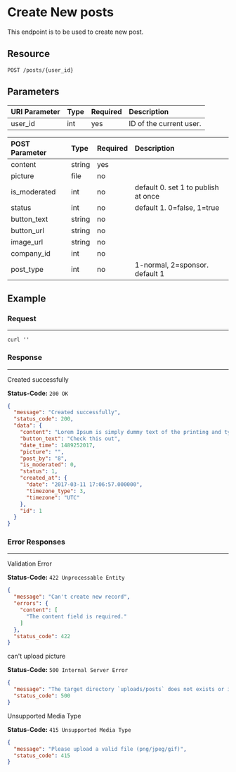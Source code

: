 # Create New posts

This endpoint is to be used to create new post.

## Resource

```
POST /posts/{user_id}
```

## Parameters

URI Parameter | Type | Required | Description
:------------ | :--- | :------- | :----------
user_id       | int  | yes      | ID of the current user.


POST Parameter | Type   | Required | Description
:------------ | :----- | :------- | :----------
content       | string | yes      |
picture       | file   | no       |
is_moderated  | int    | no       | default 0. set 1 to publish at once
status        | int    | no       | default 1. 0=false, 1=true
button_text   | string | no       |
button_url    | string | no       |
image_url     | string | no       |
company_id    | int    | no       |
post_type     | int    | no       | 1-normal, 2=sponsor. default 1

## Example

### Request

--------------------------------------------------------------------------------

```curl
curl ''
```

### Response

--------------------------------------------------------------------------------
Created successfully

**Status-Code:** `200 OK`

```json
{
  "message": "Created successfully",
  "status_code": 200,
  "data": {
    "content": "Lorem Ipsum is simply dummy text of the printing and typesetting industry. Lorem Ipsum has been the industry's standard dummy text ever since the 1500s, when an unknown printer took a galley of type and scrambled it to make a type specimen book.",
    "button_text": "Check this out",
    "date_time": 1489252017,
    "picture": "",
    "post_by": "8",
    "is_moderated": 0,
    "status": 1,
    "created_at": {
      "date": "2017-03-11 17:06:57.000000",
      "timezone_type": 3,
      "timezone": "UTC"
    },
    "id": 1
  }
}
```

### Error Responses

--------------------------------------------------------------------------------
Validation Error

**Status-Code:** `422 Unprocessable Entity`

```json
{
  "message": "Can't create new record",
  "errors": {
    "content": [
      "The content field is required."
    ]
  },
  "status_code": 422
}
```
can't upload picture

**Status-Code:** `500 Internal Server Error`

```json
{
  "message": "The target directory `uploads/posts` does not exists or is not writable",
  "status_code": 500
}
```

Unsupported Media Type

**Status-Code:** `415 Unsupported Media Type`

```json
{
  "message": "Please upload a valid file (png/jpeg/gif)",
  "status_code": 415
}
```
